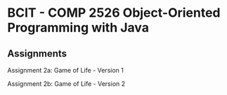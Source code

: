 # BCIT - COMP 2526 Object-Oriented Programming with Java
## Assignments

Assignment 2a: Game of Life - Version 1

Assignment 2b: Game of Life - Version 2

